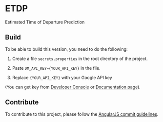 # ETDP
Estimated Time of Departure Prediction


## Build
To be able to build this version, you need to do the following:

1. Create a file `secrets.properties` in the root directory of the project.

2. Paste `DM_API_KEY={YOUR_API_KEY}` in the file.

3. Replace `{YOUR_API_KEY}` with your Google API key

(You can get key from [Developer Console](https://console.developers.google.com/apis/credentials) or
[Documentation  page](https://developers.google.com/maps/documentation/distance-matrix/get-api-key#get-an-api-key)).


## Contribute
To contribute to this project, please follow the [AngularJS commit guidelines](https://github.com/angular/angular.js/blob/master/CONTRIBUTING.md#-git-commit-guidelines).